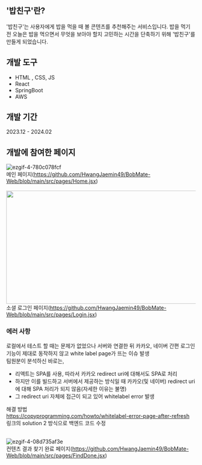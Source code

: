 ## '밥친구'란?
'밥친구'는 사용자에게 밥을 먹을 때 볼 콘텐츠를 추천해주는 서비스입니다. 밥을 먹기 전 오늘은 밥을 먹으면서 무엇을 보아야 할지 고민하는 시간을 단축하기 위해 '밥친구'를 만들게 되었습니다.<br/>

## 개발 도구
- HTML , CSS, JS
- React
- SpringBoot
- AWS <br/>


## 개발 기간
2023.12 - 2024.02<br/>

## 개발에 참여한 페이지
![ezgif-4-780c078fcf](https://github.com/HwangJaemin49/BobMate-Web/assets/97292379/0252dffd-4784-49b2-ab81-b6d95bad7cb5)<br/>
메인 페이지(https://github.com/HwangJaemin49/BobMate-Web/blob/main/src/pages/Home.jsx)<br/><br/>
<img src="https://github.com/HwangJaemin49/BobMate-Web/assets/97292379/25918c90-79d9-45de-8f74-cd6eedcdfd5c" width = "600px" height = "300px" /><br/>
소셜 로그인 페이지(https://github.com/HwangJaemin49/BobMate-Web/blob/main/src/pages/Login.jsx)<br/>

### 에러 사항
로컬에서 테스트 할 때는 문제가 없었으나 서버와 연결한 뒤 카카오, 네이버 간편 로그인 기능이 제대로 동작하지 않고 white label page가 뜨는 이슈 발생<br/>
팀원분이 분석하신 바로는,<br/>
- 리액트는 SPA를 사용, 따라서 카카오 redirect uri에 대해서도 SPA로 처리
- 하지만 이를 빌드하고 서버에서 제공하는 방식일 때 카카오(및 네이버) redirect uri에 대해 SPA 처리가 되지 않음(자세한 이유는 불명)
- 그 redirect uri 자체에 접근이 되고 있어 whitelabel error 발생<br/>

해결 방법<br/>
https://copyprogramming.com/howto/whitelabel-error-page-after-refresh<br/>
링크의 solution 2 방식으로 백엔드 코드 수정
<br/><br/>

![ezgif-4-08d735af3e](https://github.com/HwangJaemin49/BobMate-Web/assets/97292379/fcb7f90a-740c-47df-b3c9-4e8e501c6119)<br/>
컨텐츠 결과 찾기 완료 페이지(https://github.com/HwangJaemin49/BobMate-Web/blob/main/src/pages/FindDone.jsx)<br/><br/>
